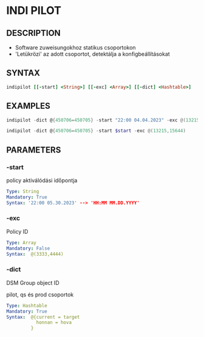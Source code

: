 # INDI PILOT

## DESCRIPTION
+ Software zuweisungokhoz statikus csoportokon
+ 'Letükrözi' az adott csoportot, detektálja a konfigbeállításokat


## SYNTAX

```ruby
indipilot [[-start] <String>] [[-exc] <Array>] [[-dict] <Hashtable>] 
```

## EXAMPLES

```powershell
indipilot -dict @{450706=450705} -start "22:00 04.04.2023" -exc @(13215,15644)
```

```powershell
indipilot -dict @{450706=450705} -start $start -exc @(13215,15644)
```

## PARAMETERS

### -start
policy aktiválódási időpontja

```yaml
Type: String
Mandatory: True
Syntax: '22:00 05.30.2023' --> 'HH:MM MM.DD.YYYY'
```

### -exc
Policy ID 

```yaml
Type: Array
Mandatory: False
Syntax:  @(3333,4444)
```
### -dict
DSM Group object ID

pilot, qs és prod csoportok
```yaml
Type: Hashtable
Mandatory: True
Syntax:  @{current = target
           honnan = hova
         }
```
